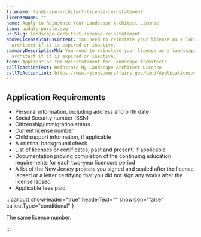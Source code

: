 ```yaml
---
filename: landscape-architect-license-reinstatement
licenseName: ""
name: Apply to Reinstate Your Landscape Architect License
icon: update-purple.svg
urlSlug: landscape-architect-license-reinstatement
aboveLicenseStatusContent: You need to reinstate your license as a landscape
  architect if it is expired or inactive.
summaryDescriptionMd: You need to reinstate your license as a landscape
  architect if it is expired or inactive.
form: Application for Reinstatement for Landscape Architects
callToActionText: Reinstate My Landscape Architect License
callToActionLink: https://www.njconsumeraffairs.gov/land/Applications/Application-for-Reinstatement-for-Landscape-Architects.pdf
---
```

## Application Requirements

* Personal information, including address and birth date
* Social Security number (SSN)
* Citizenship/immigration status
* Current license number
* Child support information, if applicable
* A criminal background check
* List of licenses or certificates, past and present, if applicable
* Documentation proving completion of the continuing education requirements for each two-year licensure period
* A list of the New Jersey projects you signed and sealed after the license lapsed or a letter certifying that you did not sign any works after the license lapsed
* Applicable fees paid

:::callout{ showHeader="true" headerText="" showIcon="false" calloutType="conditional" }

The same license number.

:::